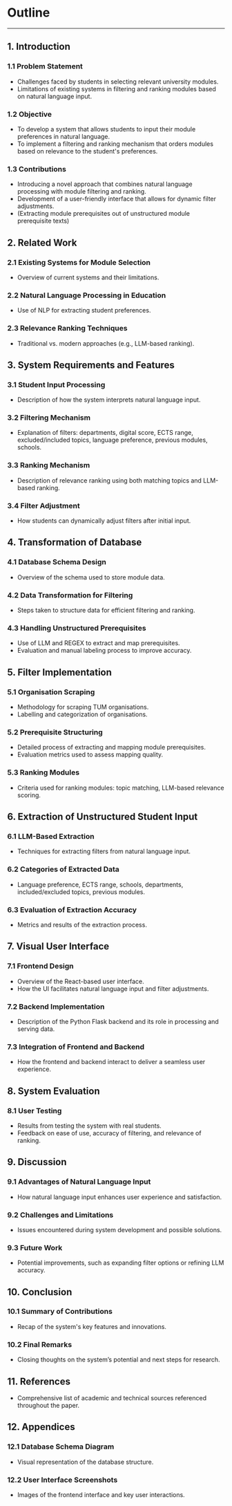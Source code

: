 # Outline 

---

## 1. Introduction

### 1.1 Problem Statement

- Challenges faced by students in selecting relevant university modules.
- Limitations of existing systems in filtering and ranking modules based on natural language input.

### 1.2 Objective

- To develop a system that allows students to input their module preferences in natural language.
- To implement a filtering and ranking mechanism that orders modules based on relevance to the student's preferences.

### 1.3 Contributions

- Introducing a novel approach that combines natural language processing with module filtering and ranking.
- Development of a user-friendly interface that allows for dynamic filter adjustments.
- (Extracting module prerequisites out of unstructured module prerequisite texts)

## 2. Related Work

### 2.1 Existing Systems for Module Selection

- Overview of current systems and their limitations.

### 2.2 Natural Language Processing in Education

- Use of NLP for extracting student preferences.

### 2.3 Relevance Ranking Techniques

- Traditional vs. modern approaches (e.g., LLM-based ranking).

## 3. System Requirements and Features

### 3.1 Student Input Processing

- Description of how the system interprets natural language input.

### 3.2 Filtering Mechanism

- Explanation of filters: departments, digital score, ECTS range, excluded/included topics, language preference,
  previous modules, schools.

### 3.3 Ranking Mechanism

- Description of relevance ranking using both matching topics and LLM-based ranking.

### 3.4 Filter Adjustment

- How students can dynamically adjust filters after initial input.

## 4. Transformation of Database

### 4.1 Database Schema Design

- Overview of the schema used to store module data.

### 4.2 Data Transformation for Filtering

- Steps taken to structure data for efficient filtering and ranking.

### 4.3 Handling Unstructured Prerequisites

- Use of LLM and REGEX to extract and map prerequisites.
- Evaluation and manual labeling process to improve accuracy.

## 5. Filter Implementation

### 5.1 Organisation Scraping

- Methodology for scraping TUM organisations.
- Labelling and categorization of organisations.

### 5.2 Prerequisite Structuring

- Detailed process of extracting and mapping module prerequisites.
- Evaluation metrics used to assess mapping quality.

### 5.3 Ranking Modules

- Criteria used for ranking modules: topic matching, LLM-based relevance scoring.

## 6. Extraction of Unstructured Student Input

### 6.1 LLM-Based Extraction

- Techniques for extracting filters from natural language input.

### 6.2 Categories of Extracted Data

- Language preference, ECTS range, schools, departments, included/excluded topics, previous modules.

### 6.3 Evaluation of Extraction Accuracy

- Metrics and results of the extraction process.

## 7. Visual User Interface

### 7.1 Frontend Design

- Overview of the React-based user interface.
- How the UI facilitates natural language input and filter adjustments.

### 7.2 Backend Implementation

- Description of the Python Flask backend and its role in processing and serving data.

### 7.3 Integration of Frontend and Backend

- How the frontend and backend interact to deliver a seamless user experience.

## 8. System Evaluation

### 8.1 User Testing

- Results from testing the system with real students.
- Feedback on ease of use, accuracy of filtering, and relevance of ranking.

## 9. Discussion

### 9.1 Advantages of Natural Language Input

- How natural language input enhances user experience and satisfaction.

### 9.2 Challenges and Limitations

- Issues encountered during system development and possible solutions.

### 9.3 Future Work

- Potential improvements, such as expanding filter options or refining LLM accuracy.

## 10. Conclusion

### 10.1 Summary of Contributions

- Recap of the system's key features and innovations.


### 10.2 Final Remarks

- Closing thoughts on the system’s potential and next steps for research.

## 11. References

- Comprehensive list of academic and technical sources referenced throughout the paper.

## 12. Appendices

### 12.1 Database Schema Diagram

- Visual representation of the database structure.

### 12.2 User Interface Screenshots

- Images of the frontend interface and key user interactions.

